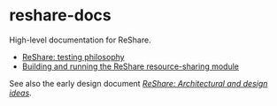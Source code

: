 # reshare-docs

High-level documentation for ReShare.

* [ReShare: testing philosophy](doc/testing-philosophy.md)
* [Building and running the ReShare resource-sharing module](doc/build-and-start.md)

See also the early design document [_ReShare: Architectural and design ideas_](https://docs.google.com/document/d/1tMYZcTeJTwMFmucJT9SXgaidr8hoBlDL47x0ejQKTVU/edit).

